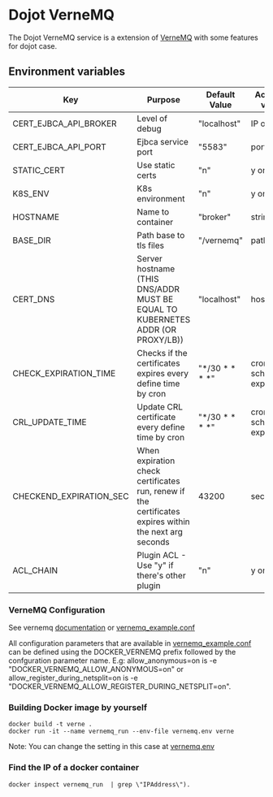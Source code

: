 # **Dojot VerneMQ**

The Dojot VerneMQ service is a extension of [VerneMQ](https://github.com/vernemq/vernemq) with some features for dojot case.  


## **Environment variables**

Key                      | Purpose                                                       | Default Value  | Accepted values
-----------------------  | --------------------------------------------------------------| -------------- |-------------------------
CERT_EJBCA_API_BROKER    | Level of debug                                                | "localhost"    | IP or DNSs
CERT_EJBCA_API_PORT      | Ejbca service port                                            | "5583"         | port values
STATIC_CERT              | Use static certs                                              | "n"            | y or n 
K8S_ENV                  | K8s environment                                               | "n"            | y or n 
HOSTNAME                 | Name to container                                             | "broker"       | string
BASE_DIR                 | Path base to tls files                                        | "/vernemq"     | path
CERT_DNS                 | Server hostname (THIS DNS/ADDR MUST BE EQUAL TO KUBERNETES ADDR (OR PROXY/LB)) | "localhost"    | hostname
CHECK_EXPIRATION_TIME    | Checks if the certificates expires every define time by cron  | "*/30 * * * *" | cron schedule expressions
CRL_UPDATE_TIME          | Update CRL certificate every define time by cron               | "*/30 * * * *" | cron schedule expressions
CHECKEND_EXPIRATION_SEC  | When expiration check certificates run, renew if the certificates expires within the next arg seconds| 43200          | seconds
ACL_CHAIN  | Plugin ACL - Use "y" if there's other plugin | "n"          | y or n


### **VerneMQ Configuration**

See vernemq [documentation](https://docs.vernemq.com/) or [vernemq_example.conf](vernemq_example.conf)

All configuration parameters that are available in [vernemq_example.conf](vernemq_example.conf) can be defined using the DOCKER_VERNEMQ prefix followed by the confguration parameter name. E.g: allow_anonymous=on is -e "DOCKER_VERNEMQ_ALLOW_ANONYMOUS=on" or allow_register_during_netsplit=on is -e "DOCKER_VERNEMQ_ALLOW_REGISTER_DURING_NETSPLIT=on". 

### **Building Docker image by yourself**

```shell
docker build -t verne .
docker run -it --name vernemq_run --env-file vernemq.env verne
```

Note: You can change the setting in this case at [vernemq.env](./vernemq.env)

### Find the IP of a docker container

```shell
docker inspect vernemq_run  | grep \"IPAddress\").
```
